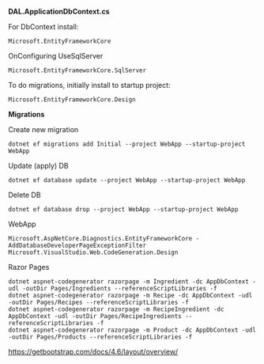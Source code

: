 **DAL.ApplicationDbContext.cs**

For DbContext install:
~~~
Microsoft.EntityFrameworkCore
~~~

OnConfiguring UseSqlServer
~~~
Microsoft.EntityFrameworkCore.SqlServer
~~~

To do migrations, initially install to startup project:
~~~
Microsoft.EntityFrameworkCore.Design
~~~
**Migrations**

Create new migration
~~~
dotnet ef migrations add Initial --project WebApp --startup-project WebApp
~~~

Update (apply) DB
~~~
dotnet ef database update --project WebApp --startup-project WebApp 
~~~

Delete DB
~~~
dotnet ef database drop --project WebApp --startup-project WebApp 
~~~

WebApp
~~~
Microsoft.AspNetCore.Diagnostics.EntityFrameworkCore - AddDatabaseDeveloperPageExceptionFilter
Microsoft.VisualStudio.Web.CodeGeneration.Design 
~~~

Razor Pages
~~~
dotnet aspnet-codegenerator razorpage -m Ingredient -dc AppDbContext -udl -outDir Pages/Ingredients --referenceScriptLibraries -f
dotnet aspnet-codegenerator razorpage -m Recipe -dc AppDbContext -udl -outDir Pages/Recipes --referenceScriptLibraries -f
dotnet aspnet-codegenerator razorpage -m RecipeIngredient -dc AppDbContext -udl -outDir Pages/RecipeIngredients --referenceScriptLibraries -f
dotnet aspnet-codegenerator razorpage -m Product -dc AppDbContext -udl -outDir Pages/Products --referenceScriptLibraries -f
~~~

https://getbootstrap.com/docs/4.6/layout/overview/